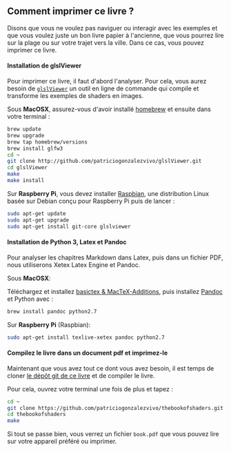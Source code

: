## Comment imprimer ce livre ?

Disons que vous ne voulez pas naviguer ou interagir avec les exemples et que vous voulez juste un bon livre papier à l'ancienne, que vous pourrez lire sur la plage ou sur votre trajet vers la ville. Dans ce cas, vous pouvez imprimer ce livre.

#### Installation de glslViewer

Pour imprimer ce livre, il faut d'abord l'analyser. Pour cela, vous aurez besoin de [`glslViewer`](https://github.com/patriciogonzalezvivo/glslViewer) un outil en ligne de commande qui compile et transforme les exemples de shaders en images.

Sous **MacOSX**, assurez-vous d'avoir installé [homebrew](http://brew.sh/) et ensuite dans votre terminal :

```bash
brew update
brew upgrade
brew tap homebrew/versions
brew install glfw3
cd ~
git clone http://github.com/patriciogonzalezvivo/glslViewer.git
cd glslViewer
make
make install
```

Sur **Raspberry Pi**, vous devez installer [Raspbian](https://www.raspberrypi.org/downloads/raspbian/), une distribution Linux basée sur Debian conçu pour Raspberry Pi puis de lancer :

```bash
sudo apt-get update
sudo apt-get upgrade
sudo apt-get install git-core glslviewer
```

#### Installation de Python 3, Latex et Pandoc

Pour analyser les chapitres Markdown dans Latex, puis dans un fichier PDF, nous utiliserons Xetex Latex Engine et Pandoc.

Sous **MacOSX**:

Téléchargez et installez [basictex & MacTeX-Additions](http://www.tug.org/mactex/morepackages.html), puis installez [Pandoc](http://johnmacfarlane.net/pandoc/) et Python avec :

```bash
brew install pandoc python2.7
```

Sur **Raspberry Pi** (Raspbian):

```bash
sudo apt-get install texlive-xetex pandoc python2.7
```

#### Compilez le livre dans un document pdf et imprimez-le

Maintenant que vous avez tout ce dont vous avez besoin, il est temps de cloner [le dépôt git de ce livre](https://github.com/patriciogonzalezvivo/thebookofshaders) et de compiler le livre.

Pour cela, ouvrez votre terminal une fois de plus et tapez :

```bash
cd ~
git clone https://github.com/patriciogonzalezvivo/thebookofshaders.git
cd thebookofshaders
make
```

Si tout se passe bien, vous verrez un fichier `book.pdf` que vous pouvez lire sur votre appareil préféré ou imprimer.
